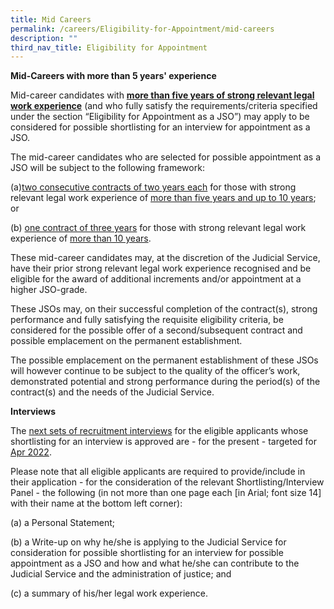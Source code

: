 ```yaml
---
title: Mid Careers
permalink: /careers/Eligibility-for-Appointment/mid-careers
description: ""
third_nav_title: Eligibility for Appointment
---
```


**Mid-Careers with more than 5 years' experience**

Mid-career candidates with <u> **more than five years of strong relevant legal work experience**</u> (and who fully satisfy the requirements/criteria specified under the section “Eligibility for Appointment as a JSO”) may apply to be considered for possible shortlisting for an interview for appointment as a 
JSO.

The mid-career candidates who are selected for possible appointment as a JSO will be subject to the following framework:

(a)<u>two consecutive contracts of two years each</u> for those with strong relevant legal work experience of <u>more than five years and up to 10 years</u>; or

(b) <u>one contract of three years</u> for those with strong relevant legal work experience of <u>more than 10 years</u>.


These mid-career candidates may, at the discretion of the Judicial Service, have their prior strong relevant legal work experience recognised and be eligible for the award of additional increments and/or appointment at a higher JSO-grade.

These JSOs may, on their successful completion of the contract(s), strong performance and fully satisfying the requisite eligibility criteria, be considered for the possible offer of a second/subsequent contract and possible emplacement on the permanent establishment.

The possible emplacement on the permanent establishment of these JSOs will however continue to be subject to the quality of the officer’s work, demonstrated potential and strong performance during the period(s) of the contract(s) and the needs of the Judicial Service. 

 
**Interviews**

The <u>next sets of recruitment interviews</u> for the eligible applicants whose shortlisting for an interview is approved are - for the present - targeted for <u>Apr 2022</u>.

Please note that all eligible applicants are required to provide/include in their application - for the consideration of the relevant Shortlisting/Interview Panel - the following (in not more than one page each [in Arial; font size 14] with their name at the bottom left corner):

(a) a Personal Statement;

(b) a Write-up on why he/she is applying to the Judicial Service for consideration for possible shortlisting for an interview for possible appointment as a JSO and how and what he/she can contribute to the Judicial Service and the administration of justice; and

(c) a summary of his/her legal work experience.